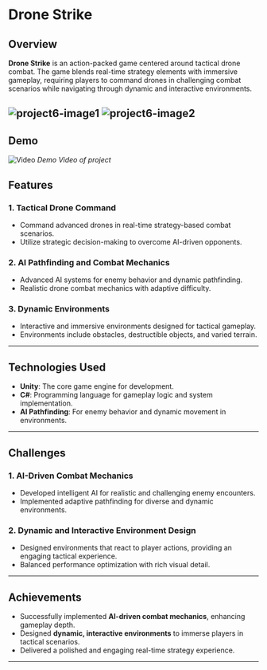 # Drone Strike  

## Overview  
**Drone Strike** is an action-packed game centered around tactical drone combat. The game blends real-time strategy elements with immersive gameplay, requiring players to command drones in challenging combat scenarios while navigating through dynamic and interactive environments.  

![project6-image1](https://github.com/user-attachments/assets/8e4ab4db-4908-4da2-b9ce-c6e3253c42e5)
![project6-image2](https://github.com/user-attachments/assets/eeea7e84-e846-4c61-95fe-3490bba37be1)
---
## Demo
![Video](https://github.com/user-attachments/assets/269875de-e99e-4230-a918-2e0eb2a5dd2f)
*Demo Video of project* 


## Features  
### 1. Tactical Drone Command  
- Command advanced drones in real-time strategy-based combat scenarios.  
- Utilize strategic decision-making to overcome AI-driven opponents.  

### 2. AI Pathfinding and Combat Mechanics  
- Advanced AI systems for enemy behavior and dynamic pathfinding.  
- Realistic drone combat mechanics with adaptive difficulty.  

### 3. Dynamic Environments  
- Interactive and immersive environments designed for tactical gameplay.  
- Environments include obstacles, destructible objects, and varied terrain.  

---

## Technologies Used  
- **Unity**: The core game engine for development.  
- **C#**: Programming language for gameplay logic and system implementation.  
- **AI Pathfinding**: For enemy behavior and dynamic movement in environments.  

---

## Challenges  
### 1. AI-Driven Combat Mechanics  
- Developed intelligent AI for realistic and challenging enemy encounters.  
- Implemented adaptive pathfinding for diverse and dynamic environments.  

### 2. Dynamic and Interactive Environment Design  
- Designed environments that react to player actions, providing an engaging tactical experience.  
- Balanced performance optimization with rich visual detail.  

---

## Achievements  
- Successfully implemented **AI-driven combat mechanics**, enhancing gameplay depth.  
- Designed **dynamic, interactive environments** to immerse players in tactical scenarios.  
- Delivered a polished and engaging real-time strategy experience.  

---

